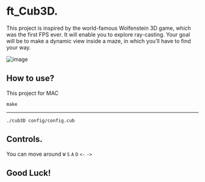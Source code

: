 # ft_Cub3D.

This project is inspired by the world-famous Wolfenstein 3D game, which was the first FPS ever. It will enable you to explore ray-casting. Your goal will be to make a dynamic view inside a maze, in which you’ll have to find your way.



![image](https://drive.google.com/uc?export=view&id=1yLwDuatmpZlS-dytOGBCkuCZjmXVOPwL)

## How to use?
This project for MAC

`make`
***

`./cub3D config/config.cub`

## Controls.

You can move around `W` `S` `A` `D` `<-` `->`

## Good Luck!

